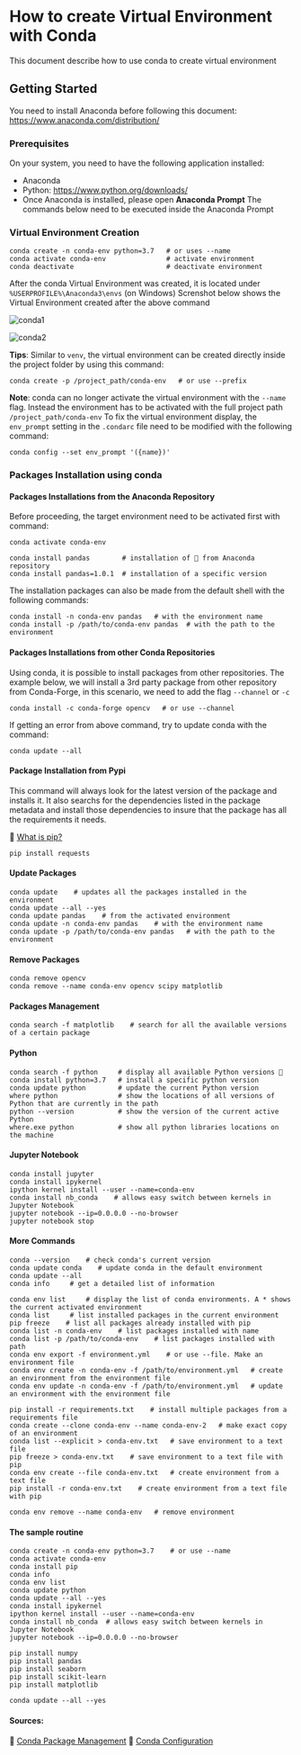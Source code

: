
# How to create Virtual Environment with Conda
This document describe how to use conda to create virtual environment

## Getting Started
You need to install Anaconda before following this document: https://www.anaconda.com/distribution/

### Prerequisites
On your system, you need to have the following application installed:
- Anaconda
- Python: https://www.python.org/downloads/
- Once Anaconda is installed, please open **Anaconda Prompt** The commands below need to be executed inside the Anaconda Prompt

### Virtual Environment Creation
```
conda create -n conda-env python=3.7   # or uses --name
conda activate conda-env               # activate environment
conda deactivate                       # deactivate environment
```
After the conda Virtual Environment was created, it is located under `%USERPROFILE%\Anaconda3\envs` (on Windows) 
Screnshot below shows the Virtual Environment created after the above command

![conda1](https://user-images.githubusercontent.com/57285863/74614320-33993e00-5117-11ea-910f-2f9e8a70aba1.png)

![conda2](https://user-images.githubusercontent.com/57285863/74614324-3f850000-5117-11ea-9ebf-a979599ff31c.png)

**Tips**: Similar to `venv`, the virtual environment can be created directly inside the project folder by using this command:
```
conda create -p /project_path/conda-env   # or use --prefix
```
**Note**: conda can no longer activate the virtual environment with the `--name` flag. Instead the environment has to be activated with the full project path ` /project_path/conda-env`
To fix the virtual environment display, the `env_prompt` setting in the `.condarc` file need to be modified with the following command:
```
conda config --set env_prompt '({name})'
```
### Packages Installation using conda
#### Packages Installations from the Anaconda Repository
Before proceeding, the target environment need to be activated first with command:
```
conda activate conda-env
```
```
conda install pandas        # installation of 🐼 from Anaconda repository
conda install pandas=1.0.1  # installation of a specific version
```
The installation packages can also be made from the default shell with the following commands:
```
conda install -n conda-env pandas   # with the environment name
conda install -p /path/to/conda-env pandas  # with the path to the environment
```
#### Packages Installations from other Conda Repositories
Using conda, it is possible to install packages from other repositories. The example below, we will install a 3rd party package from other repository from Conda-Forge, in this scenario, we need to add the flag `--channel` or `-c`
```
conda install -c conda-forge opencv   # or use --channel
```
If getting an error from above command, try to update conda with the command:
```
conda update --all
```
#### Package Installation from Pypi
This command will always look for the latest version of the package and installs it. It also searchs for the dependencies listed in the package metadata and install those dependencies to insure that the package has all the requirements it needs.

📝 [What is pip?](https://realpython.com/what-is-pip/)
```
pip install requests
```
#### Update Packages
```
conda update    # updates all the packages installed in the environment
conda update --all --yes
conda update pandas    # from the activated environment
conda update -n conda-env pandas    # with the environment name
conda update -p /path/to/conda-env pandas   # with the path to the environment
```
#### Remove Packages
```
conda remove opencv
conda remove --name conda-env opencv scipy matplotlib
```
#### Packages Management
```
conda search -f matplotlib    # search for all the available versions of a certain package
```
#### Python
```
conda search -f python     # display all available Python versions 🐍
conda install python=3.7   # install a specific python version
conda update python        # update the current Python version
where python               # show the locations of all versions of Python that are currently in the path
python --version           # show the version of the current active Python
where.exe python           # show all python libraries locations on the machine
```
#### Jupyter Notebook
```
conda install jupyter
conda install ipykernel
ipython kernel install --user --name=conda-env
conda install nb_conda    # allows easy switch between kernels in Jupyter Notebook
jupyter notebook --ip=0.0.0.0 --no-browser
jupyter notebook stop
```
#### More Commands
```
conda --version    # check conda's current version
conda update conda    # update conda in the default environment
conda update --all
conda info     # get a detailed list of information

conda env list     # display the list of conda environments. A * shows the current activated environment
conda list     # list installed packages in the current environment
pip freeze    # list all packages already installed with pip
conda list -n conda-env    # list packages installed with name
conda list -p /path/to/conda-env    # list packages installed with path
conda env export -f environment.yml    # or use --file. Make an environment file
conda env create -n conda-env -f /path/to/environment.yml   # create an environment from the environment file
conda env update -n conda-env -f /path/to/environment.yml   # update an environment with the environment file

pip install -r requirements.txt    # install multiple packages from a requirements file
conda create --clone conda-env --name conda-env-2   # make exact copy of an environment
conda list --explicit > conda-env.txt   # save environment to a text file
pip freeze > conda-env.txt    # save environment to a text file with pip
conda env create --file conda-env.txt   # create environment from a text file
pip install -r conda-env.txt    # create environment from a text file with pip

conda env remove --name conda-env   # remove environment
```
#### The sample routine
```
conda create -n conda-env python=3.7    # or use --name
conda activate conda-env
conda install pip
conda info
conda env list
conda update python
conda update --all --yes
conda install ipykernel
ipython kernel install --user --name=conda-env
conda install nb_conda  # allows easy switch between kernels in Jupyter Notebook
jupyter notebook --ip=0.0.0.0 --no-browser

pip install numpy
pip install pandas
pip install seaborn
pip install scikit-learn
pip install matplotlib

conda update --all --yes
```
#### Sources:
📝 [Conda Package Management](https://docs.conda.io/projects/conda/en/latest/index.html)
📝 [Conda Configuration](https://conda.io/projects/conda/en/latest/user-guide/configuration/index.html)
